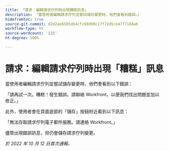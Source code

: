 ```yaml
---
title: 「請求：編輯請求佇列時出現糟糕訊息」
description: 「當使用者編輯請求佇列並嘗試儲存變更時，他們會看到錯誤。」
hidefromtoc: true
source-git-commit: d2d2ae6585d64cfc68d90c17f72d5ce47f7168ab
workflow-type: ht
source-wordcount: '115'
ht-degree: 100%

---
```



# 請求：編輯請求佇列時出現「糟糕」訊息

當使用者編輯請求佇列並嘗試儲存變更時，他們會看到以下錯誤：

「請再試一次。糟糕！發生錯誤。請聯絡 Workfront，以便我們找出問題並加以修正。」

此外，使用者會在頁面底部的「儲存」按鈕附近看到以下訊息：

「無法存取請求佇列電子郵件服務。請連絡 Workfront。」

儘管出現錯誤訊息，但仍會儲存請求佇列變更。

_於 2022 年 10 月 12 日首次通報。_

